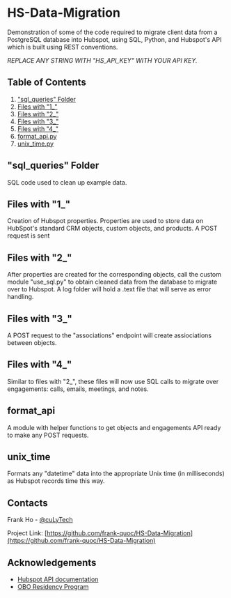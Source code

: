# HS-Data-Migration
Demonstration of some of the code required to migrate client data from a PostgreSQL database into Hubspot, using SQL, Python, and Hubspot's API which is built using REST conventions.

*REPLACE ANY STRING WITH "HS_API_KEY" WITH YOUR API KEY.*

## Table of Contents

1. ["sql_queries" Folder](README.md#sql_queries-folder)
2. [Files with "1_"](README.md#files-with-1_)
3. [Files with "2_"](README.md#files-with-2_)
4. [Files with "3_"](README.md#files-with-3_)
5. [Files with "4_"](README.md#files-with-4_)
6. [format_api.py](README.md#format_api)
7. [unix_time.py](README.md#unix_time)

## "sql_queries" Folder
SQL code used to clean up example data.

## Files with "1_"
Creation of Hubspot properties. Properties are used to store data on HubSpot's standard CRM objects, custom objects, and products. A POST request is sent

## Files with "2_"
After properties are created for the corresponding objects, call the custom module "use_sql.py" to obtain cleaned data from the database to migrate over to Hubspot. A log folder will hold a .text file that will serve as error handling.

## Files with "3_"
A POST request to the "associations" endpoint will create assiociations between objects.

## Files with "4_"
Similar to files with "2_", these files will now use SQL calls to migrate over engagements: calls, emails, meetings, and notes.

## format_api
A module with helper functions to get objects and engagements API ready to make any POST requests.

## unix_time
Formats any "datetime" data into the appropriate Unix time (in milliseconds) as Hubspot records time this way.


## Contacts

Frank Ho - [@cuLyTech](https://twitter.com/culyTech)

Project Link: [https://github.com/frank-quoc/HS-Data-Migration](https://github.com/frank-quoc/HS-Data-Migration)

## Acknowledgements
- [Hubspot API documentation](https://developers.hubspot.com/docs/api/overview)
- [OBO Residency Program](https://theobogroup.com/careers/)
